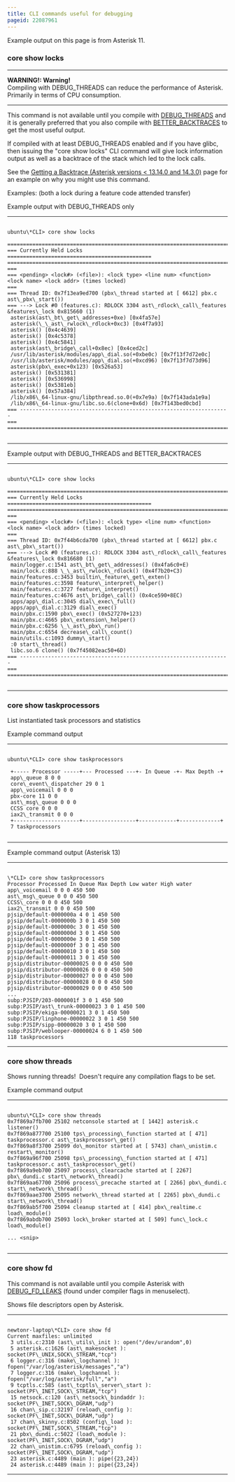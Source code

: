 ```yaml
---
title: CLI commands useful for debugging
pageid: 22087961
---
```


Example output on this page is from Asterisk 11.

### core show locks




---

**WARNING!: Warning!**  
Compiling with DEBUG\_THREADS can reduce the performance of Asterisk. Primarily in terms of CPU consumption.

  



---


This command is not available until you compile with [DEBUG\_THREADS](/Getting-Started/Installing-Asterisk/Installing-Asterisk-From-Source/Using-Menuselect-to-Select-Asterisk-Options) and it is generally preferred that you also compile with [BETTER\_BACKTRACES](/Getting-Started/Installing-Asterisk/Installing-Asterisk-From-Source/Using-Menuselect-to-Select-Asterisk-Options) to get the most useful output.

If compiled with at least DEBUG\_THREADS enabled and if you have glibc, then issuing the "core show locks" CLI command will give lock information output as well as a backtrace of the stack which led to the lock calls.

See the [Getting a Backtrace (Asterisk versions < 13.14.0 and 14.3.0)](/Development/Debugging/Getting-a-Backtrace-Asterisk-versions-13.14.0-and-14.3.0) page for an example on why you might use this command.

Examples: (both a lock during a feature code attended transfer)

Example output with DEBUG\_THREADS only


---

  
  


```

ubuntu\*CLI> core show locks

=======================================================================
=== Currently Held Locks ==============================================
=======================================================================
===
=== <pending> <lock#> (<file>): <lock type> <line num> <function> <lock name> <lock addr> (times locked)
===
=== Thread ID: 0x7f13ea9ed700 (pbx\_thread started at [ 6612] pbx.c ast\_pbx\_start())
=== ---> Lock #0 (features.c): RDLOCK 3304 ast\_rdlock\_call\_features &features\_lock 0x815660 (1)
 asterisk(ast\_bt\_get\_addresses+0xe) [0x4fa57e]
 asterisk(\_\_ast\_rwlock\_rdlock+0xc3) [0x4f7a93]
 asterisk() [0x4c4639]
 asterisk() [0x4c5378]
 asterisk() [0x4c5841]
 asterisk(ast\_bridge\_call+0x8ec) [0x4ced2c]
 /usr/lib/asterisk/modules/app\_dial.so(+0xbe0c) [0x7f13f7d72e0c]
 /usr/lib/asterisk/modules/app\_dial.so(+0xcd96) [0x7f13f7d73d96]
 asterisk(pbx\_exec+0x123) [0x526a53]
 asterisk() [0x531381]
 asterisk() [0x536998]
 asterisk() [0x5381eb]
 asterisk() [0x57a384]
 /lib/x86\_64-linux-gnu/libpthread.so.0(+0x7e9a) [0x7f143ada1e9a]
 /lib/x86\_64-linux-gnu/libc.so.6(clone+0x6d) [0x7f143bed0cbd]
=== -------------------------------------------------------------------
===
=======================================================================


```



---


Example output with DEBUG\_THREADS and BETTER\_BACKTRACES


---

  
  


```

ubuntu\*CLI> core show locks

=======================================================================
=== Currently Held Locks ==============================================
=======================================================================
===
=== <pending> <lock#> (<file>): <lock type> <line num> <function> <lock name> <lock addr> (times locked)
===
=== Thread ID: 0x7f44b6cda700 (pbx\_thread started at [ 6612] pbx.c ast\_pbx\_start())
=== ---> Lock #0 (features.c): RDLOCK 3304 ast\_rdlock\_call\_features &features\_lock 0x816680 (1)
 main/logger.c:1541 ast\_bt\_get\_addresses() (0x4fa6c0+E)
 main/lock.c:888 \_\_ast\_rwlock\_rdlock() (0x4f7b20+C3)
 main/features.c:3453 builtin\_feature\_get\_exten()
 main/features.c:3598 feature\_interpret\_helper()
 main/features.c:3727 feature\_interpret()
 main/features.c:4676 ast\_bridge\_call() (0x4ce590+8EC)
 apps/app\_dial.c:3045 dial\_exec\_full()
 apps/app\_dial.c:3129 dial\_exec()
 main/pbx.c:1590 pbx\_exec() (0x527270+123)
 main/pbx.c:4665 pbx\_extension\_helper()
 main/pbx.c:6256 \_\_ast\_pbx\_run()
 main/pbx.c:6554 decrease\_call\_count()
 main/utils.c:1093 dummy\_start()
 :0 start\_thread()
 libc.so.6 clone() (0x7f45082eac50+6D)
=== -------------------------------------------------------------------
===
=======================================================================


```



---


### core show taskprocessors

List instantiated task processors and statistics

Example command output


---

  
  


```

ubuntu\*CLI> core show taskprocessors

 +----- Processor -----+--- Processed ---+- In Queue -+- Max Depth -+
 app\_queue 8 0 0
 core\_event\_dispatcher 29 0 1
 app\_voicemail 0 0 0
 pbx-core 11 0 0
 ast\_msg\_queue 0 0 0
 CCSS core 0 0 0
 iax2\_transmit 0 0 0
 +---------------------+-----------------+------------+-------------+
 7 taskprocessors


```



---


Example command output (Asterisk 13)


---

  
  


```

\*CLI> core show taskprocessors
Processor Processed In Queue Max Depth Low water High water
app\_voicemail 0 0 0 450 500
ast\_msg\_queue 0 0 0 450 500
CCSS\_core 0 0 0 450 500
iax2\_transmit 0 0 0 450 500
pjsip/default-0000000a 4 0 1 450 500
pjsip/default-0000000b 3 0 1 450 500
pjsip/default-0000000c 3 0 1 450 500
pjsip/default-0000000d 3 0 1 450 500
pjsip/default-0000000e 3 0 1 450 500
pjsip/default-0000000f 3 0 1 450 500
pjsip/default-00000010 3 0 1 450 500
pjsip/default-00000011 3 0 1 450 500
pjsip/distributor-00000025 0 0 0 450 500
pjsip/distributor-00000026 0 0 0 450 500
pjsip/distributor-00000027 0 0 0 450 500
pjsip/distributor-00000028 0 0 0 450 500
pjsip/distributor-00000029 0 0 0 450 500
...
subp:PJSIP/203-0000001f 3 0 1 450 500
subp:PJSIP/ast\_trunk-00000023 3 0 1 450 500
subp:PJSIP/ekiga-00000021 3 0 1 450 500
subp:PJSIP/linphone-00000022 3 0 1 450 500
subp:PJSIP/sipp-00000020 3 0 1 450 500
subp:PJSIP/weblooper-00000024 6 0 1 450 500
118 taskprocessors

```



---


### core show threads

Shows running threads!  Doesn't require any compilation flags to be set.

Example command output


---

  
  


```

ubuntu\*CLI> core show threads
0x7f869a7fb700 25102 netconsole started at [ 1442] asterisk.c listener()
0x7f869a877700 25100 tps\_processing\_function started at [ 471] taskprocessor.c ast\_taskprocessor\_get()
0x7f869a8f3700 25099 do\_monitor started at [ 5743] chan\_unistim.c restart\_monitor()
0x7f869a96f700 25098 tps\_processing\_function started at [ 471] taskprocessor.c ast\_taskprocessor\_get()
0x7f869a9eb700 25097 process\_clearcache started at [ 2267] pbx\_dundi.c start\_network\_thread()
0x7f869aa67700 25096 process\_precache started at [ 2266] pbx\_dundi.c start\_network\_thread()
0x7f869aae3700 25095 network\_thread started at [ 2265] pbx\_dundi.c start\_network\_thread()
0x7f869ab5f700 25094 cleanup started at [ 414] pbx\_realtime.c load\_module()
0x7f869abdb700 25093 lock\_broker started at [ 509] func\_lock.c load\_module()

... <snip>


```



---


### core show fd

This command is not available until you compile Asterisk with [DEBUG\_FD\_LEAKS](/Getting-Started/Installing-Asterisk/Installing-Asterisk-From-Source/Using-Menuselect-to-Select-Asterisk-Options) (found under compiler flags in menuselect).

Shows file descriptors open by Asterisk.




---

  
  


```

newtonr-laptop\*CLI> core show fd
Current maxfiles: unlimited
 3 utils.c:2310 (ast\_utils\_init ): open("/dev/urandom",0)
 5 asterisk.c:1626 (ast\_makesocket ): socket(PF\_UNIX,SOCK\_STREAM,"tcp")
 6 logger.c:316 (make\_logchannel ): fopen("/var/log/asterisk/messages","a")
 7 logger.c:316 (make\_logchannel ): fopen("/var/log/asterisk/full","a")
 9 tcptls.c:585 (ast\_tcptls\_server\_start ): socket(PF\_INET,SOCK\_STREAM,"tcp")
 15 netsock.c:120 (ast\_netsock\_bindaddr ): socket(PF\_INET,SOCK\_DGRAM,"udp")
 16 chan\_sip.c:32197 (reload\_config ): socket(PF\_INET,SOCK\_DGRAM,"udp")
 17 chan\_skinny.c:8502 (config\_load ): socket(PF\_INET,SOCK\_STREAM,"tcp")
 21 pbx\_dundi.c:5022 (load\_module ): socket(PF\_INET,SOCK\_DGRAM,"udp")
 22 chan\_unistim.c:6795 (reload\_config ): socket(PF\_INET,SOCK\_DGRAM,"udp")
 23 asterisk.c:4489 (main ): pipe({23,24})
 24 asterisk.c:4489 (main ): pipe({23,24})

```



---


 

 

